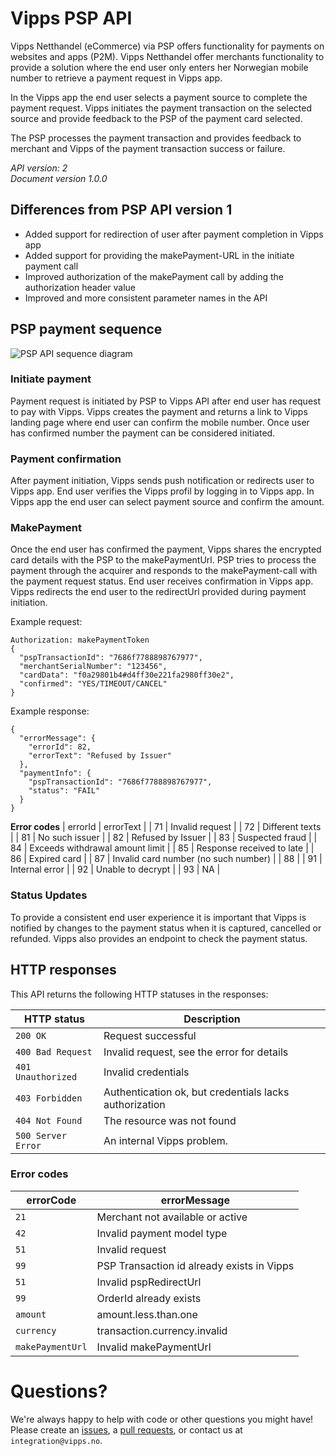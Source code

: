 # Vipps PSP API

Vipps Netthandel (eCommerce) via PSP offers functionality for payments on
websites and apps (P2M). Vipps Netthandel offer merchants functionality to
provide a solution where the end user only enters her Norwegian mobile number
to retrieve a payment request in Vipps app.

In the Vipps app the end user
selects a payment source to complete the payment request. Vipps initiates
the payment transaction on the selected source and provide feedback to the
PSP of the payment card selected.

The PSP processes the payment transaction
and provides feedback to merchant and Vipps of the payment transaction
success or failure.

*API version: 2*\
*Document version 1.0.0*

## Differences from PSP API version 1

* Added support for redirection of user after payment completion in Vipps app
* Added support for providing the makePayment-URL in the initiate payment call
* Improved authorization of the makePayment call by adding the authorization header value
* Improved and more consistent parameter names in the API

## PSP payment sequence

![PSP API sequence diagram](images/psp-sequence-diagram.png)

### Initiate payment

Payment request is initiated by PSP to Vipps API after end user has request to pay with Vipps. Vipps creates the payment and returns a link to Vipps landing page where end user can confirm the mobile number. Once user has confirmed number the payment can be considered initiated.

### Payment confirmation

After payment initiation, Vipps sends push notification or redirects user to Vipps app. End user verifies the Vipps profil by logging in to Vipps app. In Vipps app the end user can select payment source and confirm the amount.

### MakePayment

Once the end user has confirmed the payment, Vipps shares the encrypted card details with the PSP to the makePaymentUrl. PSP tries to process the payment through the acquirer and responds to the makePayment-call with the payment request status. End user receives confirmation in Vipps app. Vipps redirects the end user to the redirectUrl provided during payment initiation.

Example request:
```http
Authorization: makePaymentToken
{
  "pspTransactionId": "7686f7788898767977",
  "merchantSerialNumber": "123456",
  "cardData": "f0a29801b4#d4ff30e221fa2980ff30e2",
  "confirmed": "YES/TIMEOUT/CANCEL"
}
```

Example response:
```http
{
  "errorMessage": {
    "errorId": 82,
    "errorText": "Refused by Issuer"
  },
  "paymentInfo": {
    "pspTransactionId": "7686f7788898767977",
    "status": "FAIL"
  }
}
```

**Error codes**
| errorId | errorText                             |
| 71      | Invalid request                       |
| 72      | Different texts                       |
| 81      | No such issuer                        |
| 82      | Refused by Issuer                     |
| 83      | Suspected fraud                       |
| 84      | Exceeds withdrawal amount limit       |
| 85      | Response received to late             |
| 86      | Expired card                          |
| 87      | Invalid card number (no such number)  |
| 88      |
| 91      | Internal error                        |
| 92      | Unable to decrypt                     |
| 93      | NA                                    |


### Status Updates

To provide a consistent end user experience it is important that Vipps is notified by changes to the payment status when it is captured, cancelled or refunded. Vipps also provides an endpoint to check the payment status.


## HTTP responses

This API returns the following HTTP statuses in the responses:

| HTTP status         | Description                                 |
| ------------------- | ------------------------------------------- |
| `200 OK`            | Request successful                          |
| `400 Bad Request`   | Invalid request, see the error for details  |
| `401 Unauthorized`  | Invalid credentials                         |
| `403 Forbidden`     | Authentication ok, but credentials lacks authorization  |
| `404 Not Found`     | The resource was not found  |
| `500 Server Error`  | An internal Vipps problem.                  |

### Error codes

| errorCode        | errorMessage                               |
| ---------------- | ------------------------------------------ |
| `21`             | Merchant not available or active           |
| `42`             | Invalid payment model type                 |
| `51`             | Invalid request                            |
| `99`             | PSP Transaction id already exists in Vipps |
| `51`             | Invalid pspRedirectUrl                     |
| `99`             | OrderId already exists                     |
| `amount`         | amount.less.than.one                       |
| `currency`       | transaction.currency.invalid               |
| `makePaymentUrl` | Invalid makePaymentUrl                     |



# Questions?

We're always happy to help with code or other questions you might have! Please create an [issues](https://github.com/vippsas/vipps-recurring-api/issues), a [pull requests](https://github.com/vippsas/vipps-recurring-api/pulls), or contact us at `integration@vipps.no`.
